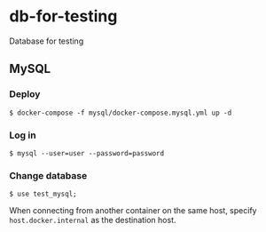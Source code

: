 # db-for-testing
Database for testing
## MySQL
### Deploy
```
$ docker-compose -f mysql/docker-compose.mysql.yml up -d
```
### Log in
```
$ mysql --user=user --password=password
```
### Change database
```
$ use test_mysql;
```
When connecting from another container on the same host, specify `host.docker.internal` as the destination host.
